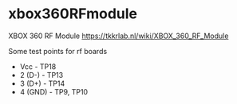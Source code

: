 # xbox360RFmodule
XBOX 360 RF Module
https://tkkrlab.nl/wiki/XBOX_360_RF_Module

Some test points for rf boards

* Vcc - TP18
* 2 (D-) - TP13
* 3 (D+) - TP14
* 4 (GND) - TP9, TP10
